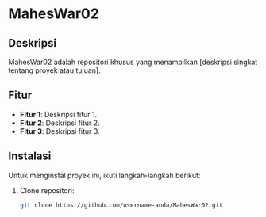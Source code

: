 
# MahesWar02

## Deskripsi

MahesWar02 adalah repositori khusus yang menampilkan [deskripsi singkat tentang proyek atau tujuan].

## Fitur

- **Fitur 1**: Deskripsi fitur 1.
- **Fitur 2**: Deskripsi fitur 2.
- **Fitur 3**: Deskripsi fitur 3.

## Instalasi

Untuk menginstal proyek ini, ikuti langkah-langkah berikut:

1. Clone repositori:
   ```bash
   git clone https://github.com/username-anda/MahesWar02.git
